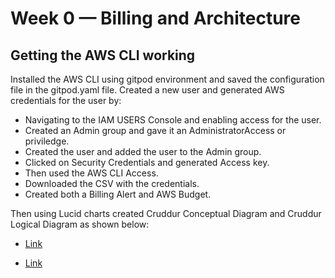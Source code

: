 # Week 0 — Billing and Architecture

## Getting the AWS CLI working
 Installed the AWS CLI using gitpod environment and saved the configuration file in the gitpod.yaml file.
Created a new user and generated AWS credentials for the user by:
- Navigating to the IAM USERS Console and enabling access for the user.
- Created an Admin group and gave it an AdministratorAccess or priviledge.
- Created the user and added the user to the Admin group.
- Clicked on Security Credentials and generated Access key.
- Then used the AWS CLI Access.
- Downloaded the CSV with the credentials.
- Created both a Billing Alert and AWS Budget.


Then using Lucid charts created Cruddur Conceptual Diagram and Cruddur Logical Diagram as shown below:

- [Link](https://lucid.app/lucidchart/c068e346-6e6a-47a5-b037-f361b21a3337/edit?viewport_loc=-1424%2C272%2C4440%2C1948%2C0_0&invitationId=inv_79cac698-ebdb-41c8-a582-430ad1c67faf)



- [Link](https://lucid.app/lucidchart/4eb464a5-19a2-45c6-9811-aadf30cc7ad0/edit?viewport_loc=-11%2C-73%2C1480%2C649%2C0_0&invitationId=inv_ac38808e-9342-46ed-834f-c35fd86c9fe5)
